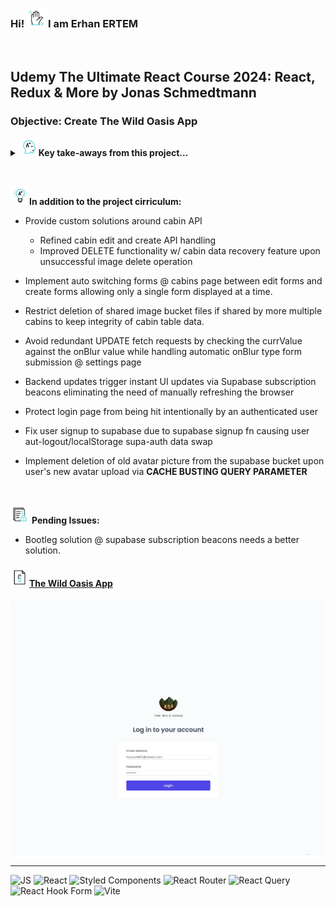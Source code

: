 ### Hi! <img src="https://raw.githubusercontent.com/erhanertem/erhanertem/main/icons/wave.gif" width="30px"/> **I am Erhan ERTEM**

&emsp;

## Udemy The Ultimate React Course 2024: React, Redux & More by Jonas Schmedtmann

### **Objective:** Create The Wild Oasis App

<details>

<summary><img src="https://raw.githubusercontent.com/erhanertem/erhanertem/main/icons/education.gif" width="30px"/><strong>Key take-aways from this project...</strong></summary>

- React folder structure and project planning

- Styling w/ Styled Components
- Contemplate Global Remote States w/ Supabase

  - Create in-component styled-components
  - Create global styled-component
    - createGlobalStyles Tagged Template Literal
    - Provide global styles to the app
  - Symbols in styled Components
    - Experiment w/ css literal prefix hack to get prettier support on the code
    - Experiment w/ & symbol for SASS like feature inside styled components
  - Dynamic styled-components
    - template literals + conditional statements
  - Creating re-usable styled components
    - Propping via 'custom_named' prop
      - \<StyleSheetManager> App wrapper SC component for enabling transient
        custom props
    - Propping via 'as' polymorphic prop (HTML tag modifier)
    - defaultProps function - Set defaults for the propping type
  - Create styled component contemplating a (ReactRouter) component
    - styled() SC function
  - Create styled component w/ injected tag element attributes for code
    abstraction
    - attrs() SC function
  - Make use of .withConfig() + shouldForwardProp for creating transient prop

- React Router

  - Declariative route setup
    - BrowserRouter RR component
    - Routes RR component
    - Route RR component
    - Create index RR route
      - Navigate RR component
      - replace attribute
    - Create wrapper component (routeless) RR route used across multiple routes
      - \<Outlet/> RR component - Have wrapper RR route pass thru child routes
    - Implement API-side filtering and sorting operations on the bookings table data
      - Limited data fetching / articulate on server side
        - Build dynamic API based on useSearchParams RR URL params state for sorting/filtering instructions as acquired passed onto API call via useQuery TQ data fetching
    - Implement CLIENT-side filtering and sorting operations on the cabins table data
      - Entire data set fetching / articulate on client side
        - useQuery TQ data fetching & useSearchParams RR URL params state for sorting/filtering instructions
    - Read URL path parameter via useParams RR hook to display information about a choosen booking

- Tanstack Query

  - Create TQ client
    - Get instance of TQ client via useQueryClient TQ hook
  - Provide TQ client via \<QueryClientProvider/>
  - Query Remote Data
    - 'GET' data w/ useQuery TQ hook
    - 'POST'/'UPDATE'/'DELETE' data w/ useMutation TQ hook
  - Re-factoring TQ context snippets to dry react components
  - Pre-fetching for backward and forward pagination for better UX via prefetchQuery() TQ Client fn

- Reach-Hook-Form

  - Manual user triggered form submission
    - useForm() RHF hook
    - Standard Form validation RHF rules (required, min, max) -
      Custom(functionalized) Form validation rule (validate)
    - Read values from form fields via getValues() RHF fn to compliment
      dependant validation challanges
  - Automatic onBlur type form submission

- Advanced React

  - useRef() hook for handling portal close by clicking its outer space
  - Create modals using createPortal react fn
  - Utilize compound component pattern to build re-usable modal component
    - Utilize cloneElement() advanced react fn to repack a react component w/ an
      external prop coming from CC API child component
  - Utilize compound component pattern to build re-usable table component
    - Utilize compound component pattern with the assitance of render prop
      pattern @ Table.Body
  - Utilize compound component in conjunction with render prop pattern

  </details>

&emsp;

<img src="https://raw.githubusercontent.com/erhanertem/erhanertem/main/icons/learning.gif" width="30px"/><strong>In addition to the project cirriculum:</strong>

- Provide custom solutions around cabin API
  - Refined cabin edit and create API handling
  - Improved DELETE functionality w/ cabin data recovery feature upon
    unsuccessful image delete operation
- Implement auto switching forms @ cabins page between edit forms and create
  forms allowing only a single form displayed at a time.
- Restrict deletion of shared image bucket files if shared by more multiple
  cabins to keep integrity of cabin table data.
- Avoid redundant UPDATE fetch requests by checking the currValue against the
  onBlur value while handling automatic onBlur type form submission @ settings
  page
- Backend updates trigger instant UI updates via Supabase subscription beacons
  eliminating the need of manually refreshing the browser
- Protect login page from being hit intentionally by an authenticated user
- Fix user signup to supabase due to supabase signup fn causing user aut-logout/localStorage supa-auth data swap
- Implement deletion of old avatar picture from the supabase bucket upon user's new avatar upload via <strong>CACHE BUSTING QUERY PARAMETER</strong>

  &emsp;

<img src="https://raw.githubusercontent.com/erhanertem/erhanertem/main/icons/report.gif" width="30px"/> <strong>Pending Issues:</strong>

- Bootleg solution @ supabase subscription beacons needs a better solution.

#### <img src="https://raw.githubusercontent.com/erhanertem/erhanertem/main/icons/file.gif" width="30px"/>[The Wild Oasis App](https://****)

<img src="./screenshot.webp" width="600px"/>

---

![JS](https://img.shields.io/badge/JavaScript-323330?style=square&logo=javascript&logoColor=F7DF1E)
![React](https://img.shields.io/badge/React-20232A?style=square&logo=react&logoColor=61DAF)
![Styled Components](https://img.shields.io/badge/styled--components-DB7093?style=square&logo=styled-components&logoColor=white)
![React Router](https://img.shields.io/badge/React_Router-CA4245?style=square&logo=react-router&logoColor=white)
![React Query](https://img.shields.io/badge/React_Query-FF4154?style=square&logo=ReactQuery&logoColor=white)
![React Hook Form](https://img.shields.io/badge/React%20Hook%20Form-%23EC5990.svg?style=square&logo=reacthookform&logoColor=white)
![Vite](https://img.shields.io/badge/Vite-B73BFE?style=square&logo=vite&logoColor=FFD62E)
